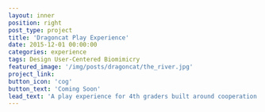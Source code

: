 ```yaml
---
layout: inner
position: right
post_type: project
title: 'Dragoncat Play Experience'
date: 2015-12-01 00:00:00
categories: experience
tags: Design User-Centered Biomimicry
featured_image: '/img/posts/dragoncat/the_river.jpg'
project_link:
button_icon: 'cog'
button_text: 'Coming Soon'
lead_text: 'A play experience for 4th graders built around cooperation and the elusive dragoncat creature.'
---
```

